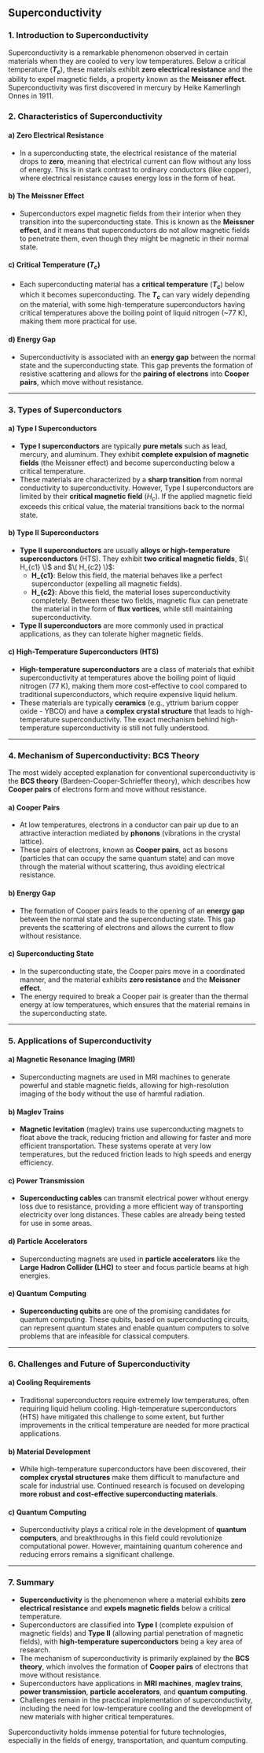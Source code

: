 ## **Superconductivity**

### **1. Introduction to Superconductivity**
Superconductivity is a remarkable phenomenon observed in certain materials when they are cooled to very low temperatures. Below a critical temperature (**$T_c$**), these materials exhibit **zero electrical resistance** and the ability to expel magnetic fields, a property known as the **Meissner effect**. Superconductivity was first discovered in mercury by Heike Kamerlingh Onnes in 1911.

### **2. Characteristics of Superconductivity**

#### **a) Zero Electrical Resistance**
- In a superconducting state, the electrical resistance of the material drops to **zero**, meaning that electrical current can flow without any loss of energy. This is in stark contrast to ordinary conductors (like copper), where electrical resistance causes energy loss in the form of heat.

#### **b) The Meissner Effect**
- Superconductors expel magnetic fields from their interior when they transition into the superconducting state. This is known as the **Meissner effect**, and it means that superconductors do not allow magnetic fields to penetrate them, even though they might be magnetic in their normal state.
  
#### **c) Critical Temperature ($T_c$)**
- Each superconducting material has a **critical temperature** (**$T_c$**) below which it becomes superconducting. The **$T_c$** can vary widely depending on the material, with some high-temperature superconductors having critical temperatures above the boiling point of liquid nitrogen (~77 K), making them more practical for use.

#### **d) Energy Gap**
- Superconductivity is associated with an **energy gap** between the normal state and the superconducting state. This gap prevents the formation of resistive scattering and allows for the **pairing of electrons** into **Cooper pairs**, which move without resistance.

---

### **3. Types of Superconductors**

#### **a) Type I Superconductors**
- **Type I superconductors** are typically **pure metals** such as lead, mercury, and aluminum. They exhibit **complete expulsion of magnetic fields** (the Meissner effect) and become superconducting below a critical temperature.
- These materials are characterized by a **sharp transition** from normal conductivity to superconductivity. However, Type I superconductors are limited by their **critical magnetic field** $(H_c)$. If the applied magnetic field exceeds this critical value, the material transitions back to the normal state.

#### **b) Type II Superconductors**
- **Type II superconductors** are usually **alloys or high-temperature superconductors** (HTS). They exhibit **two critical magnetic fields**, $\( H_{c1} \)$ and $\( H_{c2} \)$:
  - **H_{c1}**: Below this field, the material behaves like a perfect superconductor (expelling all magnetic fields).
  - **H_{c2}**: Above this field, the material loses superconductivity completely. Between these two fields, magnetic flux can penetrate the material in the form of **flux vortices**, while still maintaining superconductivity.
- **Type II superconductors** are more commonly used in practical applications, as they can tolerate higher magnetic fields.

#### **c) High-Temperature Superconductors (HTS)**
- **High-temperature superconductors** are a class of materials that exhibit superconductivity at temperatures above the boiling point of liquid nitrogen (77 K), making them more cost-effective to cool compared to traditional superconductors, which require expensive liquid helium.
- These materials are typically **ceramics** (e.g., yttrium barium copper oxide - YBCO) and have a **complex crystal structure** that leads to high-temperature superconductivity. The exact mechanism behind high-temperature superconductivity is still not fully understood.

---

### **4. Mechanism of Superconductivity: BCS Theory**

The most widely accepted explanation for conventional superconductivity is the **BCS theory** (Bardeen-Cooper-Schrieffer theory), which describes how **Cooper pairs** of electrons form and move without resistance.

#### **a) Cooper Pairs**
- At low temperatures, electrons in a conductor can pair up due to an attractive interaction mediated by **phonons** (vibrations in the crystal lattice).
- These pairs of electrons, known as **Cooper pairs**, act as bosons (particles that can occupy the same quantum state) and can move through the material without scattering, thus avoiding electrical resistance.

#### **b) Energy Gap**
- The formation of Cooper pairs leads to the opening of an **energy gap** between the normal state and the superconducting state. This gap prevents the scattering of electrons and allows the current to flow without resistance.

#### **c) Superconducting State**
- In the superconducting state, the Cooper pairs move in a coordinated manner, and the material exhibits **zero resistance** and the **Meissner effect**.
- The energy required to break a Cooper pair is greater than the thermal energy at low temperatures, which ensures that the material remains in the superconducting state.

---

### **5. Applications of Superconductivity**

#### **a) Magnetic Resonance Imaging (MRI)**
- Superconducting magnets are used in MRI machines to generate powerful and stable magnetic fields, allowing for high-resolution imaging of the body without the use of harmful radiation.

#### **b) Maglev Trains**
- **Magnetic levitation** (maglev) trains use superconducting magnets to float above the track, reducing friction and allowing for faster and more efficient transportation. These systems operate at very low temperatures, but the reduced friction leads to high speeds and energy efficiency.

#### **c) Power Transmission**
- **Superconducting cables** can transmit electrical power without energy loss due to resistance, providing a more efficient way of transporting electricity over long distances. These cables are already being tested for use in some areas.

#### **d) Particle Accelerators**
- Superconducting magnets are used in **particle accelerators** like the **Large Hadron Collider (LHC)** to steer and focus particle beams at high energies.

#### **e) Quantum Computing**
- **Superconducting qubits** are one of the promising candidates for quantum computing. These qubits, based on superconducting circuits, can represent quantum states and enable quantum computers to solve problems that are infeasible for classical computers.

---

### **6. Challenges and Future of Superconductivity**

#### **a) Cooling Requirements**
- Traditional superconductors require extremely low temperatures, often requiring liquid helium cooling. High-temperature superconductors (HTS) have mitigated this challenge to some extent, but further improvements in the critical temperature are needed for more practical applications.

#### **b) Material Development**
- While high-temperature superconductors have been discovered, their **complex crystal structures** make them difficult to manufacture and scale for industrial use. Continued research is focused on developing **more robust and cost-effective superconducting materials**.

#### **c) Quantum Computing**
- Superconductivity plays a critical role in the development of **quantum computers**, and breakthroughs in this field could revolutionize computational power. However, maintaining quantum coherence and reducing errors remains a significant challenge.

---

### **7. Summary**

- **Superconductivity** is the phenomenon where a material exhibits **zero electrical resistance** and **expels magnetic fields** below a critical temperature.
- Superconductors are classified into **Type I** (complete expulsion of magnetic fields) and **Type II** (allowing partial penetration of magnetic fields), with **high-temperature superconductors** being a key area of research.
- The mechanism of superconductivity is primarily explained by the **BCS theory**, which involves the formation of **Cooper pairs** of electrons that move without resistance.
- Superconductors have applications in **MRI machines**, **maglev trains**, **power transmission**, **particle accelerators**, and **quantum computing**.
- Challenges remain in the practical implementation of superconductivity, including the need for low-temperature cooling and the development of new materials with higher critical temperatures.

Superconductivity holds immense potential for future technologies, especially in the fields of energy, transportation, and quantum computing.
